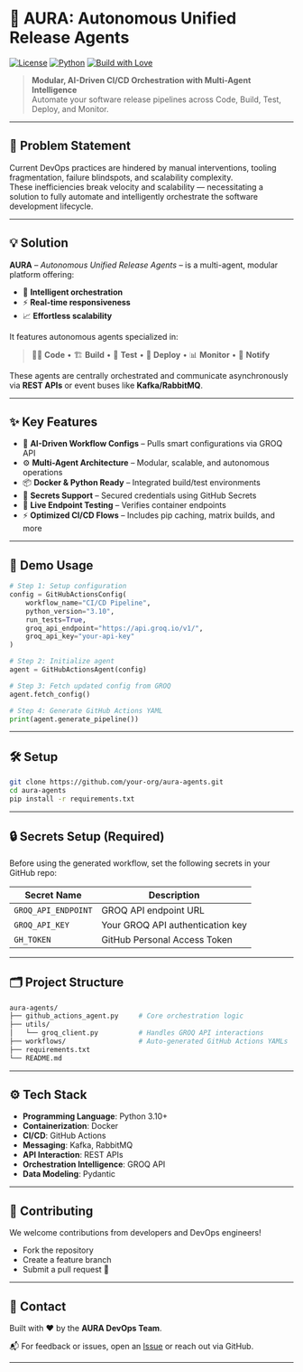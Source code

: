 # 🤖 AURA: Autonomous Unified Release Agents

[![License](https://img.shields.io/badge/license-MIT-blue.svg)](LICENSE)
[![Python](https://img.shields.io/badge/Python-3.10%2B-blue)](https://www.python.org/)
[![Build with Love](https://img.shields.io/badge/Built%20with-%E2%9D%A4-red)](#)

> **Modular, AI-Driven CI/CD Orchestration with Multi-Agent Intelligence**  
> Automate your software release pipelines across Code, Build, Test, Deploy, and Monitor.

---

## 🧩 Problem Statement

Current DevOps practices are hindered by manual interventions, tooling fragmentation, failure blindspots, and scalability complexity.  
These inefficiencies break velocity and scalability — necessitating a solution to fully automate and intelligently orchestrate the software development lifecycle.

---

## 💡 Solution

**AURA** – *Autonomous Unified Release Agents* – is a multi-agent, modular platform offering:

- 🤖 **Intelligent orchestration**
- ⚡ **Real-time responsiveness**
- 📈 **Effortless scalability**

It features autonomous agents specialized in:

> 🧑‍💻 **Code** • 🏗️ **Build** • 🧪 **Test** • 🚀 **Deploy** • 📊 **Monitor** • 📣 **Notify**

These agents are centrally orchestrated and communicate asynchronously via **REST APIs** or event buses like **Kafka/RabbitMQ**.

---

## ✨ Key Features

- 🧠 **AI-Driven Workflow Configs** – Pulls smart configurations via GROQ API
- ⚙️ **Multi-Agent Architecture** – Modular, scalable, and autonomous operations
- 📦 **Docker & Python Ready** – Integrated build/test environments
- 🔐 **Secrets Support** – Secured credentials using GitHub Secrets
- 🧪 **Live Endpoint Testing** – Verifies container endpoints
- ⚡ **Optimized CI/CD Flows** – Includes pip caching, matrix builds, and more

---

## 🚀 Demo Usage

```python
# Step 1: Setup configuration
config = GitHubActionsConfig(
    workflow_name="CI/CD Pipeline",
    python_version="3.10",
    run_tests=True,
    groq_api_endpoint="https://api.groq.io/v1/",
    groq_api_key="your-api-key"
)

# Step 2: Initialize agent
agent = GitHubActionsAgent(config)

# Step 3: Fetch updated config from GROQ
agent.fetch_config()

# Step 4: Generate GitHub Actions YAML
print(agent.generate_pipeline())
```
---

## 🛠 Setup

```bash
git clone https://github.com/your-org/aura-agents.git
cd aura-agents
pip install -r requirements.txt
```
---

## 🔒 Secrets Setup (Required)

Before using the generated workflow, set the following secrets in your GitHub repo:

| Secret Name           | Description                     |
|-----------------------|---------------------------------|
| `GROQ_API_ENDPOINT`   | GROQ API endpoint URL           |
| `GROQ_API_KEY`        | Your GROQ API authentication key |
| `GH_TOKEN`            | GitHub Personal Access Token     |

---

## 🗂 Project Structure

```graphql
aura-agents/
├── github_actions_agent.py     # Core orchestration logic
├── utils/
│   └── groq_client.py          # Handles GROQ API interactions
├── workflows/                  # Auto-generated GitHub Actions YAMLs
├── requirements.txt
└── README.md
```
---

## ⚙ Tech Stack

- **Programming Language**: Python 3.10+
- **Containerization**: Docker
- **CI/CD**: GitHub Actions
- **Messaging**: Kafka, RabbitMQ
- **API Interaction**: REST APIs
- **Orchestration Intelligence**: GROQ API
- **Data Modeling**: Pydantic

---

## 🤝 Contributing

We welcome contributions from developers and DevOps engineers!  

- Fork the repository  
- Create a feature branch  
- Submit a pull request 🚀

---

## 💬 Contact

Built with ❤️ by the **AURA DevOps Team**.

📬 For feedback or issues, open an [Issue](https://github.com/your-org/aura-agents/issues) or reach out via GitHub.

---
